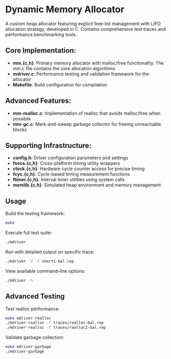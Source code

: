 # Dynamic Memory Allocator

A custom heap allocator featuring explicit free-list management with LIFO allocation strategy, developed in C. Contains comprehensive test traces and performance benchmarking tools.

## Core Implementation:
- **mm.{c,h}**: Primary memory allocator with malloc/free functionality. The mm.c file contains the core allocation algorithms
- **mdriver.c**: Performance testing and validation framework for the allocator
- **Makefile**: Build configuration for compilation

## Advanced Features:
- **mm-realloc.c**: Implementation of realloc that avoids malloc/free when possible
- **mm-gc.c**: Mark-and-sweep garbage collector for freeing unreachable blocks

## Supporting Infrastructure:
- **config.h**: Driver configuration parameters and settings
- **fsecs.{c,h}**: Cross-platform timing utility wrappers
- **clock.{c,h}**: Hardware cycle counter access for precise timing
- **fcyc.{c,h}**: Cycle-based timing measurement functions
- **ftimer.{c,h}**: Interval timer utilities using system calls
- **memlib.{c,h}**: Simulated heap environment and memory management

## Usage

Build the testing framework:
```bash
make
```

Execute full test suite:
```bash
./mdriver
```

Run with detailed output on specific trace:
```bash
./mdriver -V -f short1-bal.rep
```

View available command-line options:
```bash
./mdriver -h
```

## Advanced Testing

Test realloc performance:
```bash
make mdriver-realloc
./mdriver-realloc -f traces/realloc-bal.rep
./mdriver-realloc -f traces/realloc2-bal.rep
```

Validate garbage collection:
```bash
make mdriver-garbage
./mdriver-garbage
```